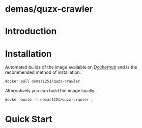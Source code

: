 # demas/quzx-crawler

# Introduction

# Installation

Automated builds of the image available on [Dockerhub](...) and is the recommended method of installation.

```bash
docker pull demas1251/quzx-crawler
```

Alternatively you can build the image locally.

```bash
docker build -t demas1251/quzx-crawler .
```

# Quick Start

